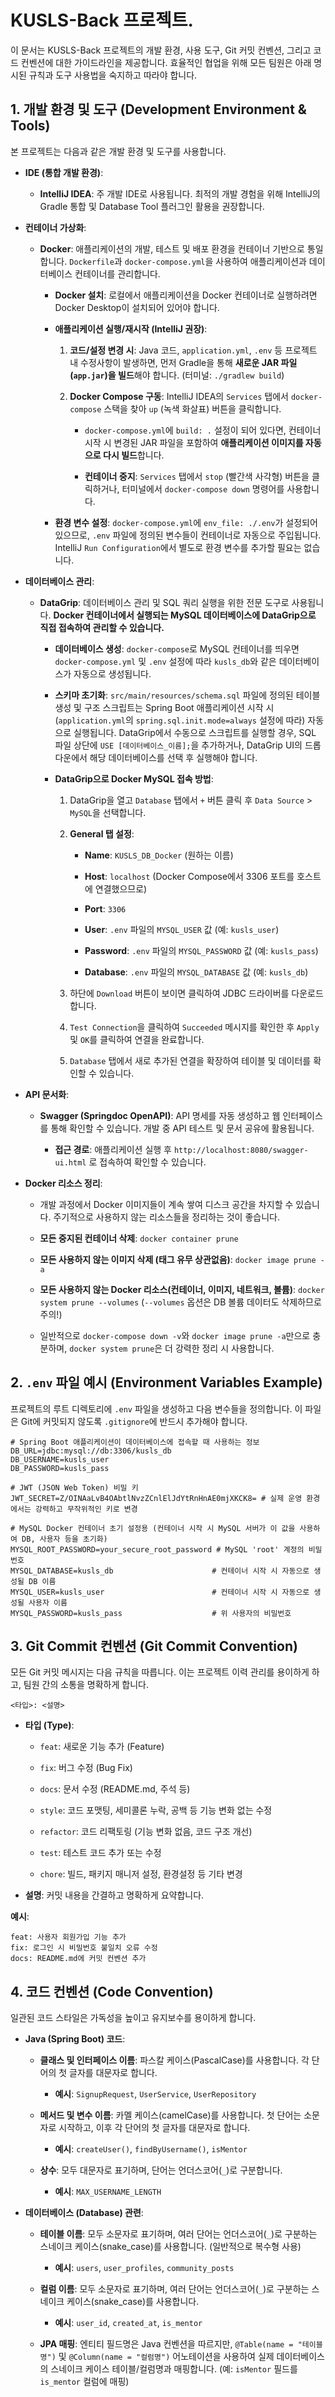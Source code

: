 # KUSLS-Back 프로젝트.

이 문서는 KUSLS-Back 프로젝트의 개발 환경, 사용 도구, Git 커밋 컨벤션, 그리고 코드 컨벤션에 대한 가이드라인을 제공합니다. 효율적인 협업을 위해 모든 팀원은 아래 명시된 규칙과 도구 사용법을 숙지하고 따라야 합니다.

## 1. 개발 환경 및 도구 (Development Environment & Tools)

본 프로젝트는 다음과 같은 개발 환경 및 도구를 사용합니다.

- **IDE (통합 개발 환경)**:

    - **IntelliJ IDEA**: 주 개발 IDE로 사용됩니다. 최적의 개발 경험을 위해 IntelliJ의 Gradle 통합 및 Database Tool 플러그인 활용을 권장합니다.

- **컨테이너 가상화**:

    - **Docker**: 애플리케이션의 개발, 테스트 및 배포 환경을 컨테이너 기반으로 통일합니다. `Dockerfile`과 `docker-compose.yml`을 사용하여 애플리케이션과 데이터베이스 컨테이너를 관리합니다.

        - **Docker 설치**: 로컬에서 애플리케이션을 Docker 컨테이너로 실행하려면 Docker Desktop이 설치되어 있어야 합니다.

        - **애플리케이션 실행/재시작 (IntelliJ 권장)**:

            1. **코드/설정 변경 시**: Java 코드, `application.yml`, `.env` 등 프로젝트 내 수정사항이 발생하면, 먼저 Gradle을 통해 **새로운 JAR 파일(`app.jar`)을 빌드**해야 합니다. (터미널: `./gradlew build`)

            2. **Docker Compose 구동**: IntelliJ IDEA의 `Services` 탭에서 `docker-compose` 스택을 찾아 `up` (녹색 화살표) 버튼을 클릭합니다.

                - `docker-compose.yml`에 `build: .` 설정이 되어 있다면, 컨테이너 시작 시 변경된 JAR 파일을 포함하여 **애플리케이션 이미지를 자동으로 다시 빌드**합니다.

                - **컨테이너 중지**: `Services` 탭에서 `stop` (빨간색 사각형) 버튼을 클릭하거나, 터미널에서 `docker-compose down` 명령어를 사용합니다.

        - **환경 변수 설정**: `docker-compose.yml`에 `env_file: ./.env`가 설정되어 있으므로, `.env` 파일에 정의된 변수들이 컨테이너로 자동으로 주입됩니다. IntelliJ `Run Configuration`에서 별도로 환경 변수를 추가할 필요는 없습니다.

- **데이터베이스 관리**:

    - **DataGrip**: 데이터베이스 관리 및 SQL 쿼리 실행을 위한 전문 도구로 사용됩니다. **Docker 컨테이너에서 실행되는 MySQL 데이터베이스에 DataGrip으로 직접 접속하여 관리할 수 있습니다.**

        - **데이터베이스 생성**: `docker-compose`로 MySQL 컨테이너를 띄우면 `docker-compose.yml` 및 `.env` 설정에 따라 `kusls_db`와 같은 데이터베이스가 자동으로 생성됩니다.

        - **스키마 초기화**: `src/main/resources/schema.sql` 파일에 정의된 테이블 생성 및 구조 스크립트는 Spring Boot 애플리케이션 시작 시 (`application.yml`의 `spring.sql.init.mode=always` 설정에 따라) 자동으로 실행됩니다. DataGrip에서 수동으로 스크립트를 실행할 경우, SQL 파일 상단에 `USE [데이터베이스_이름];`을 추가하거나, DataGrip UI의 드롭다운에서 해당 데이터베이스를 선택 후 실행해야 합니다.

        - **DataGrip으로 Docker MySQL 접속 방법**:

            1. DataGrip을 열고 `Database` 탭에서 `+` 버튼 클릭 후 `Data Source` > `MySQL`을 선택합니다.

            2. **General 탭 설정**:

                - **Name**: `KUSLS_DB_Docker` (원하는 이름)

                - **Host**: `localhost` (Docker Compose에서 3306 포트를 호스트에 연결했으므로)

                - **Port**: `3306`

                - **User**: `.env` 파일의 `MYSQL_USER` 값 (예: `kusls_user`)

                - **Password**: `.env` 파일의 `MYSQL_PASSWORD` 값 (예: `kusls_pass`)

                - **Database**: `.env` 파일의 `MYSQL_DATABASE` 값 (예: `kusls_db`)

            3. 하단에 `Download` 버튼이 보이면 클릭하여 JDBC 드라이버를 다운로드합니다.

            4. `Test Connection`을 클릭하여 `Succeeded` 메시지를 확인한 후 `Apply` 및 `OK`를 클릭하여 연결을 완료합니다.

            5. `Database` 탭에서 새로 추가된 연결을 확장하여 테이블 및 데이터를 확인할 수 있습니다.

- **API 문서화**:

    - **Swagger (Springdoc OpenAPI)**: API 명세를 자동 생성하고 웹 인터페이스를 통해 확인할 수 있습니다. 개발 중 API 테스트 및 문서 공유에 활용됩니다.

        - **접근 경로**: 애플리케이션 실행 후 `http://localhost:8080/swagger-ui.html` 로 접속하여 확인할 수 있습니다.

- **Docker 리소스 정리**:

    - 개발 과정에서 Docker 이미지들이 계속 쌓여 디스크 공간을 차지할 수 있습니다. 주기적으로 사용하지 않는 리소스들을 정리하는 것이 좋습니다.

    - **모든 중지된 컨테이너 삭제**: `docker container prune`

    - **모든 사용하지 않는 이미지 삭제 (태그 유무 상관없음)**: `docker image prune -a`

    - **모든 사용하지 않는 Docker 리소스(컨테이너, 이미지, 네트워크, 볼륨)**: `docker system prune --volumes` (`--volumes` 옵션은 DB 볼륨 데이터도 삭제하므로 주의!)

    - 일반적으로 `docker-compose down -v`와 `docker image prune -a`만으로 충분하며, `docker system prune`은 더 강력한 정리 시 사용합니다.


## 2. `.env` 파일 예시 (Environment Variables Example)

프로젝트의 루트 디렉토리에 `.env` 파일을 생성하고 다음 변수들을 정의합니다. 이 파일은 Git에 커밋되지 않도록 `.gitignore`에 반드시 추가해야 합니다.

```
# Spring Boot 애플리케이션이 데이터베이스에 접속할 때 사용하는 정보
DB_URL=jdbc:mysql://db:3306/kusls_db
DB_USERNAME=kusls_user
DB_PASSWORD=kusls_pass

# JWT (JSON Web Token) 비밀 키
JWT_SECRET=Z/OINAaLvB4OAbtlNvzZCnlElJdYtRnHnAE0mjXKCK8= # 실제 운영 환경에서는 강력하고 무작위적인 키로 변경

# MySQL Docker 컨테이너 초기 설정용 (컨테이너 시작 시 MySQL 서버가 이 값을 사용하여 DB, 사용자 등을 초기화)
MYSQL_ROOT_PASSWORD=your_secure_root_password # MySQL 'root' 계정의 비밀번호
MYSQL_DATABASE=kusls_db                      # 컨테이너 시작 시 자동으로 생성될 DB 이름
MYSQL_USER=kusls_user                        # 컨테이너 시작 시 자동으로 생성될 사용자 이름
MYSQL_PASSWORD=kusls_pass                    # 위 사용자의 비밀번호
```

## 3. Git Commit 컨벤션 (Git Commit Convention)

모든 Git 커밋 메시지는 다음 규칙을 따릅니다. 이는 프로젝트 이력 관리를 용이하게 하고, 팀원 간의 소통을 명확하게 합니다.

```
<타입>: <설명>
```

- **타입 (Type)**:

    - `feat`: 새로운 기능 추가 (Feature)

    - `fix`: 버그 수정 (Bug Fix)

    - `docs`: 문서 수정 (README.md, 주석 등)

    - `style`: 코드 포맷팅, 세미콜론 누락, 공백 등 기능 변화 없는 수정

    - `refactor`: 코드 리팩토링 (기능 변화 없음, 코드 구조 개선)

    - `test`: 테스트 코드 추가 또는 수정

    - `chore`: 빌드, 패키지 매니저 설정, 환경설정 등 기타 변경

- **설명**: 커밋 내용을 간결하고 명확하게 요약합니다.


**예시**:

```
feat: 사용자 회원가입 기능 추가
fix: 로그인 시 비밀번호 불일치 오류 수정
docs: README.md에 커밋 컨벤션 추가
```

## 4. 코드 컨벤션 (Code Convention)

일관된 코드 스타일은 가독성을 높이고 유지보수를 용이하게 합니다.

- **Java (Spring Boot) 코드**:

    - **클래스 및 인터페이스 이름**: 파스칼 케이스(PascalCase)를 사용합니다. 각 단어의 첫 글자를 대문자로 합니다.

        - **예시**: `SignupRequest`, `UserService`, `UserRepository`

    - **메서드 및 변수 이름**: 카멜 케이스(camelCase)를 사용합니다. 첫 단어는 소문자로 시작하고, 이후 각 단어의 첫 글자를 대문자로 합니다.

        - **예시**: `createUser()`, `findByUsername()`, `isMentor`

    - **상수**: 모두 대문자로 표기하며, 단어는 언더스코어(`_`)로 구분합니다.

        - **예시**: `MAX_USERNAME_LENGTH`

- **데이터베이스 (Database) 관련**:

    - **테이블 이름**: 모두 소문자로 표기하며, 여러 단어는 언더스코어(`_`)로 구분하는 스네이크 케이스(snake_case)를 사용합니다. (일반적으로 복수형 사용)

        - **예시**: `users`, `user_profiles`, `community_posts`

    - **컬럼 이름**: 모두 소문자로 표기하며, 여러 단어는 언더스코어(`_`)로 구분하는 스네이크 케이스(snake_case)를 사용합니다.

        - **예시**: `user_id`, `created_at`, `is_mentor`

    - **JPA 매핑**: 엔티티 필드명은 Java 컨벤션을 따르지만, `@Table(name = "테이블명")` 및 `@Column(name = "컬럼명")` 어노테이션을 사용하여 실제 데이터베이스의 스네이크 케이스 테이블/컬럼명과 매핑합니다. (예: `isMentor` 필드를 `is_mentor` 컬럼에 매핑)